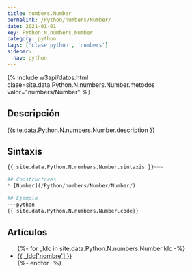 ```yaml
---
title: numbers.Number
permalink: /Python/numbers/Number/
date: 2021-01-01
key: Python.N.numbers.Number
category: python
tags: ['clase python', 'numbers']
sidebar: 
  nav: python
---
```


{% include w3api/datos.html clase=site.data.Python.N.numbers.Number.metodos valor="numbers/Number" %}

## Descripción
{{site.data.Python.N.numbers.Number.description }}

## Sintaxis
~~~python
{{ site.data.Python.N.numbers.Number.sintaxis }}~~~

## Constructores
* [Number](/Python/numbers/Number/Number/)

## Ejemplo
~~~python
{{ site.data.Python.N.numbers.Number.code}}
~~~

## Artículos
<ul>
{%- for _ldc in site.data.Python.N.numbers.Number.ldc -%}
   <li>
       <a href="{{_ldc['url'] }}">{{ _ldc['nombre'] }}</a>
   </li>
{%- endfor -%}
</ul>
